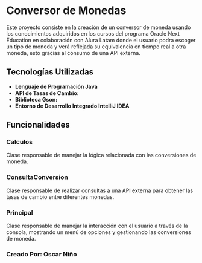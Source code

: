 
# Conversor de Monedas 

Este proyecto consiste en la creación de un conversor de moneda usando los conocimientos adquiridos en los cursos del programa Oracle Next Education en colaboración con Alura Latam donde el usuario podra escoger un tipo de moneda y verá reflejada su equivalencia en tiempo real a otra moneda, esto gracias al consumo de una API externa. 

## Tecnologías Utilizadas 

- **Lenguaje de Programación Java** 
- **API de Tasas de Cambio:**  
- **Biblioteca Gson:** 
- **Entorno de Desarrollo Integrado IntelliJ IDEA** 

## Funcionalidades 

### Calculos

Clase responsable de manejar la lógica relacionada con las conversiones de moneda. 

### ConsultaConversion

Clase responsable de realizar consultas a una API externa para obtener las tasas de cambio entre diferentes monedas.

### Principal

Clase responsable de manejar la interacción con el usuario a través de la consola, mostrando un menú de opciones y gestionando las conversiones de moneda.

### Creado Por: Oscar Niño

